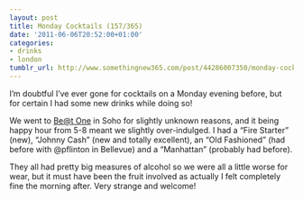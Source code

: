 ```yaml
---
layout: post
title: Monday Cocktails (157/365)
date: '2011-06-06T20:52:00+01:00'
categories:
- drinks
- london
tumblr_url: http://www.somethingnew365.com/post/44286007350/monday-cocktails-157365
---
```

I’m doubtful I’ve ever gone for cocktails on a Monday evening before, but for certain I had some new drinks while doing so!

We went to [Be@t One](http://www.beatone.co.uk/be-at-one-soho) in Soho for slightly unknown reasons, and it being happy hour from 5-8 meant we slightly over-indulged. I had a “Fire Starter” (new), “Johnny Cash” (new and totally excellent), an “Old Fashioned” (had before with @pflinton in Bellevue) and a “Manhattan” (probably had before).

They all had pretty big measures of alcohol so we were all a little worse for wear, but it must have been the fruit involved as actually I felt completely fine the morning after. Very strange and welcome!
